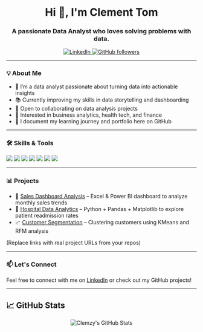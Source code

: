 <h1 align="center">Hi 👋, I'm Clement Tom</h1>
<h3 align="center">A passionate Data Analyst who loves solving problems with data.</h3>

<p align="center">
  <a href="https://www.linkedin.com/in/clement-tom-12b3071a8" target="_blank">
    <img src="https://img.shields.io/badge/LinkedIn-blue?style=for-the-badge&logo=linkedin&logoColor=white" alt="LinkedIn"/>
  </a>
  <a href="https://github.com/Clemzy001">
    <img src="https://img.shields.io/github/followers/Clemzy001?label=Follow&style=social" alt="GitHub followers"/>
  </a>
</p>

---

### 💡 About Me
- 🎯 I’m a data analyst passionate about turning data into actionable insights  
- 📚 Currently improving my skills in data storytelling and dashboarding  
- 🤝 Open to collaborating on data analysis projects  
- 🧠 Interested in business analytics, health tech, and finance  
- 📝 I document my learning journey and portfolio here on GitHub

---

### 🛠 Skills & Tools
<p align="left">
  <img src="https://img.shields.io/badge/Python-3776AB?style=for-the-badge&logo=python&logoColor=white"/>
  <img src="https://img.shields.io/badge/PostgreSQL-316192?style=for-the-badge&logo=postgresql&logoColor=white"/>
  <img src="https://img.shields.io/badge/MySQL-005C84?style=for-the-badge&logo=mysql&logoColor=white"/>
  <img src="https://img.shields.io/badge/Excel-217346?style=for-the-badge&logo=microsoft-excel&logoColor=white"/>
  <img src="https://img.shields.io/badge/Jupyter-F37626?style=for-the-badge&logo=jupyter&logoColor=white"/>
  <img src="https://img.shields.io/badge/Pandas-150458?style=for-the-badge&logo=pandas&logoColor=white"/>
  <img src="https://img.shields.io/badge/Power%20BI-F2C811?style=for-the-badge&logo=powerbi&logoColor=black"/>
</p>

---

### 📊 Projects
- 🧾 [Sales Dashboard Analysis](https://github.com/Clemzy001/your-project-link) – Excel & Power BI dashboard to analyze monthly sales trends
- 🏥 [Hospital Data Analytics](https://github.com/Clemzy001/your-project-link) – Python + Pandas + Matplotlib to explore patient readmission rates
- 📈 [Customer Segmentation](https://github.com/Clemzy001/your-project-link) – Clustering customers using KMeans and RFM analysis

(Replace links with real project URLs from your repos)

---

### 📫 Let's Connect
Feel free to connect with me on [LinkedIn](https://www.linkedin.com/in/clement-tom-12b3071a8) or check out my GitHub projects!

---

## 📈 GitHub Stats
<p align="center">
  <img src="https://github-readme-stats.vercel.app/api?username=Clemzy001&show_icons=true&theme=radical" alt="Clemzy's GitHub Stats"/>
</p>
